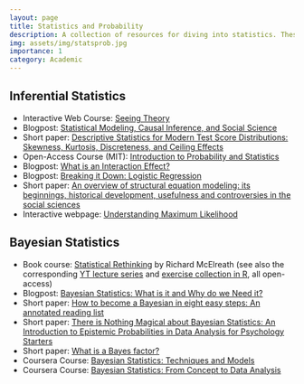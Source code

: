 ```yaml
---
layout: page
title: Statistics and Probability
description: A collection of resources for diving into statistics. These focus mostly on stats for the social sciences, but also include more mathy Bayesian statistics.
img: assets/img/statsprob.jpg
importance: 1
category: Academic
---
```

<h2>Inferential Statistics</h2>
<ul>
    <li>
       Interactive Web Course: <a href="https://seeing-theory.brown.edu/" target="_blank">Seeing Theory</a>
    </li>
    <li>
       Blogpost: <a href="https://statmodeling.stat.columbia.edu/" target="_blank">Statistical Modeling, Causal Inference, and Social Science</a>
    </li>
    <li>
       Short paper: <a href="https://doi.org/10.1177/0013164414548576" target="_blank">Descriptive Statistics for Modern Test Score Distributions: Skewness, Kurtosis, Discreteness, and Ceiling Effects</a>
    </li>
    <li>
       Open-Access Course (MIT): <a href="https://ocw.mit.edu/courses/18-05-introduction-to-probability-and-statistics-spring-2014/" target="_blank">Introduction to Probability and Statistics</a>
    </li>
    <li>
       Blogpost: <a href="https://www.johnmyleswhite.com/notebook/2017/02/25/what-is-an-interaction-effect/" target="_blank">
What is an Interaction Effect?</a>
    </li>
    <li>
       Blogpost: <a href="https://towardsdatascience.com/breaking-it-down-logistic-regression-e5c3f1450bd#6a7a" target="_blank">Breaking it Down: Logistic Regression</a>
    </li>
    <li>
       Short paper: <a href="https://link.springer.com/article/10.1007/s11135-017-0469-8" target="_blank">An overview of structural equation modeling: its beginnings, historical development, usefulness and controversies in the social sciences</a>
    </li>
    <li>
       Interactive webpage: <a href="https://rpsychologist.com/likelihood/" target="_blank">Understanding Maximum Likelihood</a>
    </li>
</ul>

<h2>Bayesian Statistics</h2>
<ul>
    <li>
        Book course: <a href="https://civil.colorado.edu/~balajir/CVEN6833/bayes-resources/RM-StatRethink-Bayes.pdf" target="_blank">Statistical Rethinking</a> by Richard McElreath (see also the corresponding <a href="https://www.youtube.com/playlist?list=PLDcUM9US4XdMROZ57-OIRtIK0aOynbgZN" target="_blank">YT lecture series</a> and <a href="https://github.com/rmcelreath/stat_rethinking_2022" target="_blank">exercise collection in R</a>, all open-access)
    </li>
    <li>
        Blogpost: <a href="https://blog.efpsa.org/2014/11/17/bayesian-statistics-what-is-it-and-why-do-we-need-it-2/" target="_blank">Bayesian Statistics: What is it and Why do we Need it?</a>
    </li>
    <li>
        Short paper: <a href="https://link.springer.com/article/10.3758/s13423-017-1317-5" target="_blank">How to become a Bayesian in eight easy steps: An annotated reading list</a>
    </li>
    <li>
        Short paper: <a href="https://doi.org/10.1080/01973533.2020.1792297" target="_blank"> There is Nothing Magical about Bayesian Statistics: An Introduction to Epistemic Probabilities in Data Analysis for Psychology Starters</a>
    </li>
    <li>
        Short paper: <a href="https://www.researchgate.net/profile/Xenia-Schmalz-2/publication/356236553_What_is_a_Bayes_factor/links/619bb7b461f0987720c565e2/What-is-a-Bayes-factor.pdf" target="_blank">What is a Bayes factor?</a>
    </li>
    <li>
        Coursera Course: <a href="https://www.coursera.org/learn/mcmc-bayesian-statistics" target="_blank">Bayesian Statistics: Techniques and Models</a>
    </li>
    <li>
        Coursera Course: <a href="https://www.coursera.org/learn/bayesian-statistics" target="_blank">Bayesian Statistics: From Concept to Data Analysis</a>
    </li>
</ul>